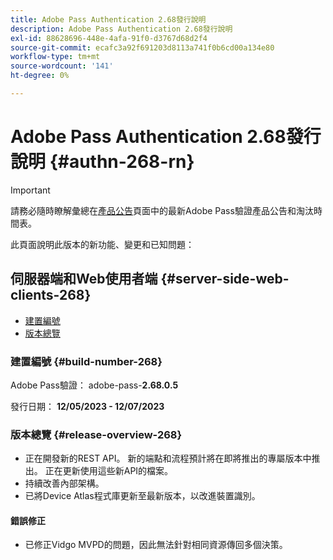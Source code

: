 ```yaml
---
title: Adobe Pass Authentication 2.68發行說明
description: Adobe Pass Authentication 2.68發行說明
exl-id: 88628696-448e-4afa-91f0-d3767d68d2f4
source-git-commit: ecafc3a92f691203d8113a741f0b6cd00a134e80
workflow-type: tm+mt
source-wordcount: '141'
ht-degree: 0%

---
```


# Adobe Pass Authentication 2.68發行說明 {#authn-268-rn}

>[!IMPORTANT]
>
> 請務必隨時瞭解彙總在[產品公告](/help/authentication/product-announcements.md)頁面中的最新Adobe Pass驗證產品公告和淘汰時間表。

此頁面說明此版本的新功能、變更和已知問題：

## 伺服器端和Web使用者端 {#server-side-web-clients-268}

* [建置編號](#build-number-268)
* [版本總覽](#release-overview-268)

### 建置編號 {#build-number-268}

Adobe Pass驗證： adobe-pass-**2.68.0.5**

發行日期： **12/05/2023 - 12/07/2023**

### 版本總覽 {#release-overview-268}

* 正在開發新的REST API。 新的端點和流程預計將在即將推出的專屬版本中推出。 正在更新使用這些新API的檔案。
* 持續改善內部架構。
* 已將Device Atlas程式庫更新至最新版本，以改進裝置識別。

#### 錯誤修正

* 已修正Vidgo MVPD的問題，因此無法針對相同資源傳回多個決策。
